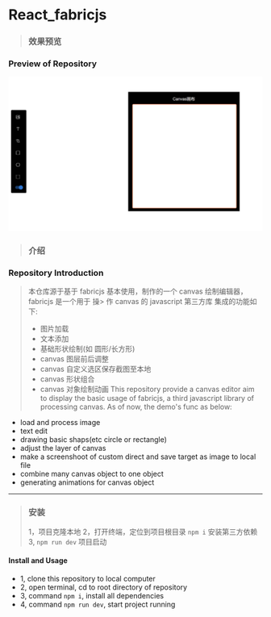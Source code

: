 # React_fabricjs
>
> ### 效果预览
>
### Preview of Repository

![](./public/Snipaste_2024-10-23_19-24-42.jpg)

> ### 介绍
>
### Repository Introduction
>
> 本仓库源于基于 fabricjs 基本使用，制作的一个 canvas 绘制编辑器，fabricjs 是一个用于 操> 作 canvas 的 javascript 第三方库
> 集成的功能如下:
>
> * 图片加载
> * 文本添加
> * 基础形状绘制(如 圆形/长方形)
> * canvas 图层前后调整
> * canvas 自定义选区保存截图至本地
> * canvas 形状组合
> * canvas 对象绘制动画
This repository provide a canvas editor  aim to display the basic usage of fabricjs, a  third javascript library of processing canvas.
As of now, the demo's func as below:

* load and process image
* text edit
* drawing basic shaps(etc circle or rectangle)
* adjust the layer of canvas
* make a screenshoot of custom direct and save target as image to local file
* combine many canvas object to one object
* generating animations for canvas object

---

> ### 安装
>
> 1，项目克隆本地
> 2，打开终端，定位到项目根目录 `npm i` 安装第三方依赖
> 3, `npm run dev` 项目启动

#### Install and Usage

* 1, clone this repository to local computer
* 2, open terminal, cd to root directory of repository
* 3, command `npm i`, install all  dependencies
* 4, command `npm run dev`, start project running
